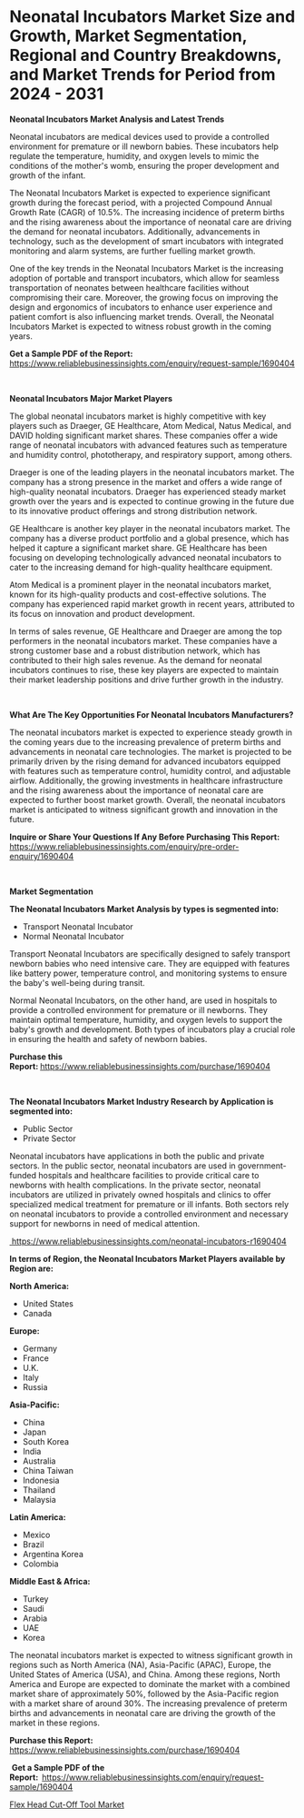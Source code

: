 <p><h1>Neonatal Incubators Market Size and Growth, Market Segmentation, Regional and Country Breakdowns, and Market Trends for Period from 2024 -  2031</h1></p><p><strong>Neonatal Incubators Market Analysis and Latest Trends</strong></p>
<p><p>Neonatal incubators are medical devices used to provide a controlled environment for premature or ill newborn babies. These incubators help regulate the temperature, humidity, and oxygen levels to mimic the conditions of the mother's womb, ensuring the proper development and growth of the infant.</p><p>The Neonatal Incubators Market is expected to experience significant growth during the forecast period, with a projected Compound Annual Growth Rate (CAGR) of 10.5%. The increasing incidence of preterm births and the rising awareness about the importance of neonatal care are driving the demand for neonatal incubators. Additionally, advancements in technology, such as the development of smart incubators with integrated monitoring and alarm systems, are further fuelling market growth.</p><p>One of the key trends in the Neonatal Incubators Market is the increasing adoption of portable and transport incubators, which allow for seamless transportation of neonates between healthcare facilities without compromising their care. Moreover, the growing focus on improving the design and ergonomics of incubators to enhance user experience and patient comfort is also influencing market trends. Overall, the Neonatal Incubators Market is expected to witness robust growth in the coming years.</p></p>
<p><strong>Get a Sample PDF of the Report:&nbsp;</strong> <a href="https://www.reliablebusinessinsights.com/enquiry/request-sample/1690404">https://www.reliablebusinessinsights.com/enquiry/request-sample/1690404</a></p>
<p>&nbsp;</p>
<p><strong>Neonatal Incubators Major Market Players</strong></p>
<p><p>The global neonatal incubators market is highly competitive with key players such as Draeger, GE Healthcare, Atom Medical, Natus Medical, and DAVID holding significant market shares. These companies offer a wide range of neonatal incubators with advanced features such as temperature and humidity control, phototherapy, and respiratory support, among others.</p><p>Draeger is one of the leading players in the neonatal incubators market. The company has a strong presence in the market and offers a wide range of high-quality neonatal incubators. Draeger has experienced steady market growth over the years and is expected to continue growing in the future due to its innovative product offerings and strong distribution network.</p><p>GE Healthcare is another key player in the neonatal incubators market. The company has a diverse product portfolio and a global presence, which has helped it capture a significant market share. GE Healthcare has been focusing on developing technologically advanced neonatal incubators to cater to the increasing demand for high-quality healthcare equipment.</p><p>Atom Medical is a prominent player in the neonatal incubators market, known for its high-quality products and cost-effective solutions. The company has experienced rapid market growth in recent years, attributed to its focus on innovation and product development.</p><p>In terms of sales revenue, GE Healthcare and Draeger are among the top performers in the neonatal incubators market. These companies have a strong customer base and a robust distribution network, which has contributed to their high sales revenue. As the demand for neonatal incubators continues to rise, these key players are expected to maintain their market leadership positions and drive further growth in the industry.</p></p>
<p>&nbsp;</p>
<p><strong>What Are The Key Opportunities For Neonatal Incubators Manufacturers?</strong></p>
<p><p>The neonatal incubators market is expected to experience steady growth in the coming years due to the increasing prevalence of preterm births and advancements in neonatal care technologies. The market is projected to be primarily driven by the rising demand for advanced incubators equipped with features such as temperature control, humidity control, and adjustable airflow. Additionally, the growing investments in healthcare infrastructure and the rising awareness about the importance of neonatal care are expected to further boost market growth. Overall, the neonatal incubators market is anticipated to witness significant growth and innovation in the future.</p></p>
<p><strong>Inquire or Share Your Questions If Any Before Purchasing This Report:</strong> <a href="https://www.reliablebusinessinsights.com/enquiry/pre-order-enquiry/1690404">https://www.reliablebusinessinsights.com/enquiry/pre-order-enquiry/1690404</a></p>
<p>&nbsp;</p>
<p><strong>Market Segmentation</strong></p>
<p><strong>The Neonatal Incubators Market Analysis by types is segmented into:</strong></p>
<p><ul><li>Transport Neonatal Incubator</li><li>Normal Neonatal Incubator</li></ul></p>
<p><p>Transport Neonatal Incubators are specifically designed to safely transport newborn babies who need intensive care. They are equipped with features like battery power, temperature control, and monitoring systems to ensure the baby's well-being during transit. </p><p>Normal Neonatal Incubators, on the other hand, are used in hospitals to provide a controlled environment for premature or ill newborns. They maintain optimal temperature, humidity, and oxygen levels to support the baby's growth and development. Both types of incubators play a crucial role in ensuring the health and safety of newborn babies.</p></p>
<p><strong>Purchase this Report:&nbsp;</strong><a href="https://www.reliablebusinessinsights.com/purchase/1690404">https://www.reliablebusinessinsights.com/purchase/1690404</a></p>
<p>&nbsp;</p>
<p><strong>The Neonatal Incubators Market Industry Research by Application is segmented into:</strong></p>
<p><ul><li>Public Sector</li><li>Private Sector</li></ul></p>
<p><p>Neonatal incubators have applications in both the public and private sectors. In the public sector, neonatal incubators are used in government-funded hospitals and healthcare facilities to provide critical care to newborns with health complications. In the private sector, neonatal incubators are utilized in privately owned hospitals and clinics to offer specialized medical treatment for premature or ill infants. Both sectors rely on neonatal incubators to provide a controlled environment and necessary support for newborns in need of medical attention.</p></p>
<p><a href="https://www.reliablebusinessinsights.com/neonatal-incubators-r1690404">&nbsp;https://www.reliablebusinessinsights.com/neonatal-incubators-r1690404</a></p>
<p><strong>In terms of Region, the Neonatal Incubators Market Players available by Region are:</strong></p>
<p>
    <p> <strong> North America: </strong>
        <ul>
            <li>United States</li>
            <li>Canada</li>
        </ul>
        </p> 
    <p> <strong> Europe: </strong>
        <ul>
            <li>Germany</li>
            <li>France</li>
            <li>U.K.</li>
            <li>Italy</li>
            <li>Russia</li>
        </ul>
        </p> 
    <p> <strong> Asia-Pacific: </strong>
        <ul>
            <li>China</li>
            <li>Japan</li>
            <li>South Korea</li>
            <li>India</li>
            <li>Australia</li>
            <li>China Taiwan</li>
            <li>Indonesia</li>
            <li>Thailand</li>
            <li>Malaysia</li>
        </ul>
        </p> 
    <p> <strong> Latin America: </strong>
        <ul>
            <li>Mexico</li>
            <li>Brazil</li>
            <li>Argentina Korea</li>
            <li>Colombia</li>
        </ul>
        </p> 
    <p> <strong> Middle East & Africa: </strong>
        <ul>
            <li>Turkey</li>
            <li>Saudi</li>
            <li>Arabia</li>
            <li>UAE</li>
            <li>Korea</li>
        </ul>
    </p>
    </p>
<p><p>The neonatal incubators market is expected to witness significant growth in regions such as North America (NA), Asia-Pacific (APAC), Europe, the United States of America (USA), and China. Among these regions, North America and Europe are expected to dominate the market with a combined market share of approximately 50%, followed by the Asia-Pacific region with a market share of around 30%. The increasing prevalence of preterm births and advancements in neonatal care are driving the growth of the market in these regions.</p></p>
<p><strong>Purchase this Report: </strong><a href="https://www.reliablebusinessinsights.com/purchase/1690404">https://www.reliablebusinessinsights.com/purchase/1690404</a></p>
<p>&nbsp;<strong>Get a Sample PDF of the Report:&nbsp;&nbsp;</strong><a href="https://www.reliablebusinessinsights.com/enquiry/request-sample/1690404">https://www.reliablebusinessinsights.com/enquiry/request-sample/1690404</a></p>
<p><strong></strong></p>
<p><p><a href="https://github.com/cathyMaggio37/Market-Research-Report-List-1/blob/main/flex-head-cut-off-tool-market.md">Flex Head Cut-Off Tool Market</a></p></p>